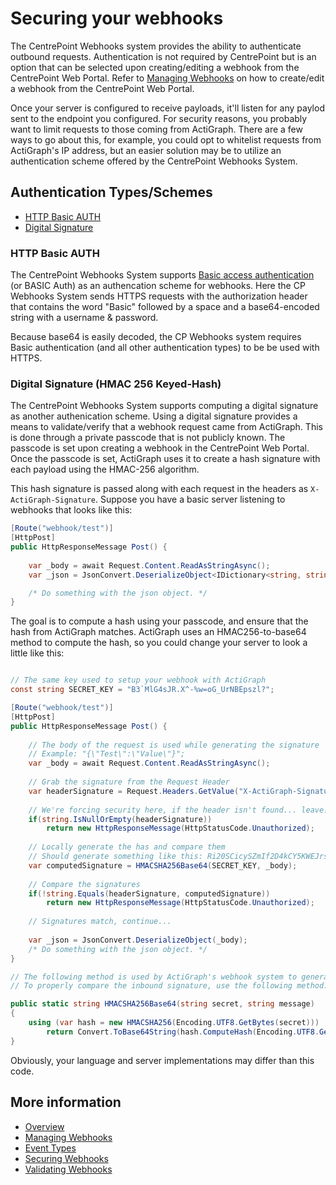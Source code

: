 # Securing your webhooks

The CentrePoint Webhooks system provides the ability to authenticate outbound requests. Authentication is not required by CentrePoint but is an option that can be selected upon creating/editing a webhook from the CentrePoint Web Portal. Refer to [Managing Webhooks](managing_webhooks.md) on how to create/edit a webhook from the CentrePoint Web Portal. 

Once your server is configured to receive payloads, it'll listen for any paylod sent to the endpoint you configured. For security reasons, you probably want to limit requests to those coming from ActiGraph. There are a few ways to go about this, for example, you could opt to whitelist requests from ActiGraph's IP address, but an easier solution may be to utilize an authentication scheme offered by the CentrePoint Webhooks System.


## Authentication Types/Schemes
- [HTTP Basic AUTH](#http-basic-auth)
- [Digital Signature](#digital-signature-hmac-256-keyed-hash)

### HTTP Basic AUTH

The CentrePoint Webhooks System supports [Basic access authentication](https://en.wikipedia.org/wiki/Basic_access_authentication) (or BASIC Auth) as an authencation scheme for webhooks. Here the CP Webhooks System sends HTTPS requests with the authorization header that contains the word "Basic" followed by a space and a base64-encoded string with a username & password.

Because base64 is easily decoded, the CP Webhooks system requires Basic authentication (and all other authentication types) to be be used with HTTPS.


### Digital Signature (HMAC 256 Keyed-Hash)

The CentrePoint Webhooks System supports computing a digital signature as another authenication scheme. Using a digital signature provides a means to validate/verify that a webhook request came from ActiGraph. This is done through a private passcode that is not publicly known. The passcode is set upon creating a webhook in the CentrePoint Web Portal. Once the passcode is set, ActiGraph uses it to create a hash signature with each payload using the HMAC-256 algorithm.

This hash signature is passed along with each request in the headers as `X-ActiGraph-Signature`. Suppose you have a basic server listening to webhooks that looks like this:

```csharp
[Route("webhook/test")]
[HttpPost]
public HttpResponseMessage Post() {
	
	var _body = await Request.Content.ReadAsStringAsync();
	var _json = JsonConvert.DeserializeObject<IDictionary<string, string[]>>(_body);

	/* Do something with the json object. */
}
```

The goal is to compute a hash using your passcode, and ensure that the hash from ActiGraph matches. ActiGraph uses an HMAC256-to-base64 method to compute the hash, so you could change your server to look a little like this:

```csharp

// The same key used to setup your webhook with ActiGraph
const string SECRET_KEY = "B3`MlG4sJR.X^-%w=oG_UrNBEpszl?";

[Route("webhook/test")]
[HttpPost]
public HttpResponseMessage Post() {
	
	// The body of the request is used while generating the signature
	// Example: "{\"Test\":\"Value\"}";
	var _body = await Request.Content.ReadAsStringAsync();
	
	// Grab the signature from the Request Header
	var headerSignature = Request.Headers.GetValue("X-ActiGraph-Signature").FirstOrDefault();
	
	// We're forcing security here, if the header isn't found... leave.
	if(string.IsNullOrEmpty(headerSignature))
		return new HttpResponseMessage(HttpStatusCode.Unauthorized);
		
	// Locally generate the has and compare them
	// Should generate something like this: Ri20SCicySZmIf2D4kCY5KWEJrsqI7W8sWXMADj1RaQ=
	var computedSignature = HMACSHA256Base64(SECRET_KEY, _body);
	
	// Compare the signatures
	if(!string.Equals(headerSignature, computedSignature))
		return new HttpResponseMessage(HttpStatusCode.Unauthorized);
		
	// Signatures match, continue...
	
	var _json = JsonConvert.DeserializeObject(_body);
	/* Do something with the json object. */
}

// The following method is used by ActiGraph's webhook system to generate the signature hash.
// To properly compare the inbound signature, use the following method:

public static string HMACSHA256Base64(string secret, string message)
{
    using (var hash = new HMACSHA256(Encoding.UTF8.GetBytes(secret)))
        return Convert.ToBase64String(hash.ComputeHash(Encoding.UTF8.GetBytes(message)));
}


```

Obviously, your language and server implementations may differ than this code.

## More information

- [Overview](https://github.com/actigraph/WebhookDocumentation)
- [Managing Webhooks](managing_webhooks.md)
- [Event Types](event_types.md)
- [Securing Webhooks](securing_webhooks.md)
- [Validating Webhooks](validating_webhooks.md)
